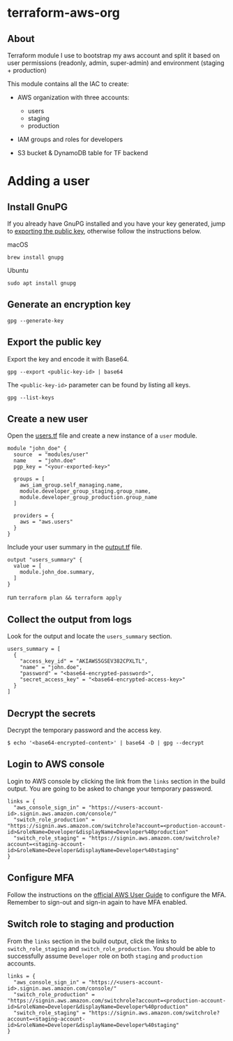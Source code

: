 # terraform-aws-org

## About

Terraform module I use to bootstrap my aws account and split it based on user permissions (readonly, admin, super-admin) and environment (staging + production)

This module contains all the IAC to create:

- AWS organization with three accounts:

  - users
  - staging
  - production

- IAM groups and roles for developers
- S3 bucket & DynamoDB table for TF backend

# Adding a user

## Install GnuPG

If you already have GnuPG installed and you have your key generated, jump to [exporting the public key](#export-the-public-key), otherwise follow the instructions below.

macOS

```
brew install gnupg
```

Ubuntu

```
sudo apt install gnupg
```

## Generate an encryption key

```
gpg --generate-key
```

## Export the public key

Export the key and encode it with Base64.

```
gpg --export <public-key-id> | base64
```

The `<public-key-id>` parameter can be found by listing all keys.

```
gpg --list-keys
```

## Create a new user

Open the [users.tf](users.tf) file and create a new instance of a `user` module.

```hcl
module "john_doe" {
  source  = "modules/user"
  name    = "john.doe"
  pgp_key = "<your-exported-key>"

  groups = [
    aws_iam_group.self_managing.name,
    module.developer_group_staging.group_name,
    module.developer_group_production.group_name
  ]

  providers = {
    aws = "aws.users"
  }
}
```

Include your user summary in the [output.tf](output.tf) file.

```hcl
output "users_summary" {
  value = [
    module.john_doe.summary,
  ]
}
```

run `terraform plan && terraform apply`

## Collect the output from logs

Look for the output and locate the `users_summary` section.

```hcl
users_summary = [
  {
    "access_key_id" = "AKIAWS5GSEV382CPXLTL",
    "name" = "john.doe",
    "password" = "<base64-encrypted-password>",
    "secret_access_key" = "<base64-encrypted-access-key>"
  }
]
```

## Decrypt the secrets

Decrypt the temporary password and the access key.

```
$ echo '<base64-encrypted-content>' | base64 -D | gpg --decrypt
```

## Login to AWS console

Login to AWS console by clicking the link from the `links` section in the build output. You are going to be asked to change your temporary password.

```
links = {
  "aws_console_sign_in" = "https://<users-account-id>.signin.aws.amazon.com/console/"
  "switch_role_production" = "https://signin.aws.amazon.com/switchrole?account=<production-account-id>&roleName=Developer&displayName=Developer%40production"
  "switch_role_staging" = "https://signin.aws.amazon.com/switchrole?account=<staging-account-id>&roleName=Developer&displayName=Developer%40staging"
}
```

## Configure MFA

Follow the instructions on the [official AWS User Guide](https://docs.aws.amazon.com/IAM/latest/UserGuide/tutorial_users-self-manage-mfa-and-creds.html#tutorial_mfa_step3) to configure the MFA. Remember to sign-out and sign-in again to have MFA enabled.

## Switch role to staging and production

From the `links` section in the build output, click the links to `switch_role_staging` and `switch_role_production`. You should be able to successfully assume `Developer` role on both `staging` and `production` accounts.

```
links = {
  "aws_console_sign_in" = "https://<users-account-id>.signin.aws.amazon.com/console/"
  "switch_role_production" = "https://signin.aws.amazon.com/switchrole?account=<production-account-id>&roleName=Developer&displayName=Developer%40production"
  "switch_role_staging" = "https://signin.aws.amazon.com/switchrole?account=<staging-account-id>&roleName=Developer&displayName=Developer%40staging"
}
```
